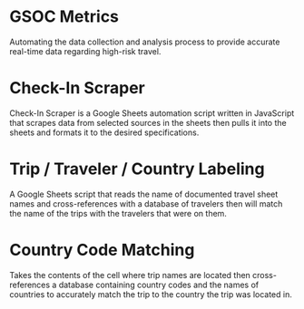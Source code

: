 # GSOC Metrics
 Automating the data collection and analysis process to provide accurate real-time data regarding high-risk travel. 


# Check-In Scraper
Check-In Scraper is a Google Sheets automation script written in JavaScript that scrapes data from selected sources in the sheets then pulls it into the sheets and formats it to the desired specifications.

# Trip / Traveler / Country Labeling 
A Google Sheets script that reads the name of documented travel sheet names and cross-references with a database of travelers then will match the name of the trips with the travelers that were on them.

# Country Code Matching 
Takes the contents of the cell where trip names are located then cross-references a database containing country codes and the names of countries to accurately match the trip to the country the trip was located in.
